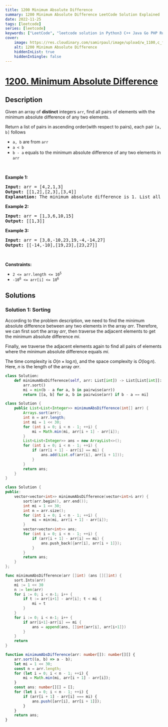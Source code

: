 ```yaml
---
title: 1200 Minimum Absolute Difference
summary: 1200 Minimum Absolute Difference LeetCode Solution Explained
date: 2022-11-25
tags: [leetcode]
series: [leetcode]
keywords: ["LeetCode", "leetcode solution in Python3 C++ Java Go PHP Ruby Swift TypeScript Rust C# JavaScript C", "1200 Minimum Absolute Difference LeetCode Solution Explained in all languages"]
cover:
    image: https://res.cloudinary.com/samirpaul/image/upload/w_1100,c_fit,co_rgb:FFFFFF,l_text:Arial_75_bold:1200 Minimum Absolute Difference - Solution Explained/problem-solving.webp
    alt: 1200 Minimum Absolute Difference
    hiddenInList: true
    hiddenInSingle: false
---
```



# [1200. Minimum Absolute Difference](https://leetcode.com/problems/minimum-absolute-difference)


## Description

<p>Given an array of <strong>distinct</strong> integers <code>arr</code>, find all pairs of elements with the minimum absolute difference of any two elements.</p>

<p>Return a list of pairs in ascending order(with respect to pairs), each pair <code>[a, b]</code> follows</p>

<ul>
	<li><code>a, b</code> are from <code>arr</code></li>
	<li><code>a &lt; b</code></li>
	<li><code>b - a</code> equals to the minimum absolute difference of any two elements in <code>arr</code></li>
</ul>

<p>&nbsp;</p>
<p><strong class="example">Example 1:</strong></p>

<pre>
<strong>Input:</strong> arr = [4,2,1,3]
<strong>Output:</strong> [[1,2],[2,3],[3,4]]
<strong>Explanation: </strong>The minimum absolute difference is 1. List all pairs with difference equal to 1 in ascending order.</pre>

<p><strong class="example">Example 2:</strong></p>

<pre>
<strong>Input:</strong> arr = [1,3,6,10,15]
<strong>Output:</strong> [[1,3]]
</pre>

<p><strong class="example">Example 3:</strong></p>

<pre>
<strong>Input:</strong> arr = [3,8,-10,23,19,-4,-14,27]
<strong>Output:</strong> [[-14,-10],[19,23],[23,27]]
</pre>

<p>&nbsp;</p>
<p><strong>Constraints:</strong></p>

<ul>
	<li><code>2 &lt;= arr.length &lt;= 10<sup>5</sup></code></li>
	<li><code>-10<sup>6</sup> &lt;= arr[i] &lt;= 10<sup>6</sup></code></li>
</ul>

## Solutions

### Solution 1: Sorting

According to the problem description, we need to find the minimum absolute difference between any two elements in the array $arr$. Therefore, we can first sort the array $arr$, then traverse the adjacent elements to get the minimum absolute difference $mi$.

Finally, we traverse the adjacent elements again to find all pairs of elements where the minimum absolute difference equals $mi$.

The time complexity is $O(n \times \log n)$, and the space complexity is $O(\log n)$. Here, $n$ is the length of the array $arr$.

<!-- tabs:start -->

```python
class Solution:
    def minimumAbsDifference(self, arr: List[int]) -> List[List[int]]:
        arr.sort()
        mi = min(b - a for a, b in pairwise(arr))
        return [[a, b] for a, b in pairwise(arr) if b - a == mi]
```

```java
class Solution {
    public List<List<Integer>> minimumAbsDifference(int[] arr) {
        Arrays.sort(arr);
        int n = arr.length;
        int mi = 1 << 30;
        for (int i = 0; i < n - 1; ++i) {
            mi = Math.min(mi, arr[i + 1] - arr[i]);
        }
        List<List<Integer>> ans = new ArrayList<>();
        for (int i = 0; i < n - 1; ++i) {
            if (arr[i + 1] - arr[i] == mi) {
                ans.add(List.of(arr[i], arr[i + 1]));
            }
        }
        return ans;
    }
}
```

```cpp
class Solution {
public:
    vector<vector<int>> minimumAbsDifference(vector<int>& arr) {
        sort(arr.begin(), arr.end());
        int mi = 1 << 30;
        int n = arr.size();
        for (int i = 0; i < n - 1; ++i) {
            mi = min(mi, arr[i + 1] - arr[i]);
        }
        vector<vector<int>> ans;
        for (int i = 0; i < n - 1; ++i) {
            if (arr[i + 1] - arr[i] == mi) {
                ans.push_back({arr[i], arr[i + 1]});
            }
        }
        return ans;
    }
};
```

```go
func minimumAbsDifference(arr []int) (ans [][]int) {
	sort.Ints(arr)
	mi := 1 << 30
	n := len(arr)
	for i := 0; i < n-1; i++ {
		if t := arr[i+1] - arr[i]; t < mi {
			mi = t
		}
	}
	for i := 0; i < n-1; i++ {
		if arr[i+1]-arr[i] == mi {
			ans = append(ans, []int{arr[i], arr[i+1]})
		}
	}
	return
}
```

```ts
function minimumAbsDifference(arr: number[]): number[][] {
    arr.sort((a, b) => a - b);
    let mi = 1 << 30;
    const n = arr.length;
    for (let i = 0; i < n - 1; ++i) {
        mi = Math.min(mi, arr[i + 1] - arr[i]);
    }
    const ans: number[][] = [];
    for (let i = 0; i < n - 1; ++i) {
        if (arr[i + 1] - arr[i] === mi) {
            ans.push([arr[i], arr[i + 1]]);
        }
    }
    return ans;
}
```

<!-- tabs:end -->

<!-- end -->
